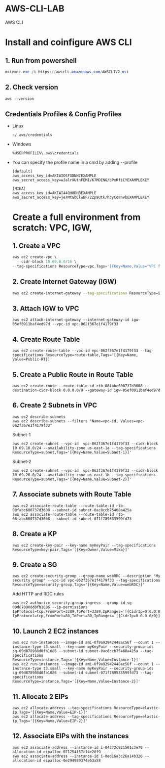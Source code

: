 # AWS-CLI-LAB
AWS CLI

# Install and coinfigure AWS CLI

## 1. Run from powershell
```powershell
msiexec.exe /i https://awscli.amazonaws.com/AWSCLIV2.msi
```

## 2. Check version
```powershell
aws --version
```

## Credentials Profiles & Config Profiles

* Linux
  ```
  ~/.aws/credentials
  ```
  
* Windows
  ```
  %USERPROFILE%\.aws\credentials
  ```
  
* You can specify the profile name in a cmd by adding --profile <profileName>
  ```
  [default]
  aws_access_key_id=AKIAIOSFODNN7EXAMPLE
  aws_secret_access_key=wJalrXUtnFEMI/K7MDENG/bPxRfiCYEXAMPLEKEY

  [MIKA]
  aws_access_key_id=AKIAI44QH8DHBEXAMPLE
  aws_secret_access_key=je7MtGbClwBF/2Zp9Utk/h3yCo8nvbEXAMPLEKEY
  ```
  
  
  
  
  # Create a full environment from scratch: VPC, IGW, 
  
  ## 1. Create a VPC
  ```powershell
  aws ec2 create-vpc \
	--cidr-block 10.69.0.0/16 \
  --tag-specifications ResourceType=vpc,Tags='[{Key=Name,Value="VPC from CLI"},{Key=Owner,Value="MIKA"}]'
  ```
  
  
  ## 2. Create Internet Gateway (IGW)
  ```bash
  aws ec2 create-internet-gateway --tag-specifications ResourceType=internet-gateway,Tags='[{Key=Name, Value=myIGW}]'
  ```
  
  ## 3. Attach IGW to VPC
  ```awscli
  aws ec2 attach-internet-gateway --internet-gateway-id igw-05ef0911baf4ed97d --vpc-id vpc-062f367e1f4179f33
  ```	

  ## 4. Create Route Table
  ```
  aws ec2 create-route-table --vpc-id vpc-062f367e1f4179f33 --tag-specifications ResourceType=route-table,Tags='[{Key=Name, Value=Public-RT}]'
  ```

  ## 5. Create a Public Route in Route Table 
  ```
  aws ec2 create-route --route-table-id rtb-08fabc600737d3608 --destination-cidr-block 0.0.0.0/0 --gateway-id igw-05ef0911baf4ed97d
  ```	

  ## 6. Create 2 Subnets in VPC
  ```
  aws ec2 describe-subnets
  aws ec2 describe-subnets --filters "Name=vpc-id, Values=vpc-062f367e1f4179f33"
  ```

  Subnet-1
  ```
  aws ec2 create-subnet --vpc-id  vpc-062f367e1f4179f33 --cidr-block 10.69.10.0/24 --availability-zone us-east-1a --tag-specifications     ResourceType=subnet,Tags='[{Key=Name,Value=Subnet-1}]'
  ```

  Subnet-2
  ```
  aws ec2 create-subnet --vpc-id  vpc-062f367e1f4179f33 --cidr-block 10.69.20.0/24 --availability-zone us-east-1b --tag-specifications ResourceType=subnet,Tags='[{Key=Name,Value=Subnet-2}]'
  ```

  ## 7. Associate subnets with Route Table
  ```
  aws ec2 associate-route-table --route-table-id rtb-08fabc600737d3608 --subnet-id subnet-0ac8ccb75468a425a
  aws ec2 associate-route-table --route-table-id rtb-08fabc600737d3608 --subnet-id subnet-071f789533599fd73
  ```

  ## 8. Create a KP
  ```
  aws ec2 create-key-pair --key-name myKeyPair --tag-specifications ResourceType=key-pair,Tags='[{Key=Owner,Value=Mika}]'
  ```

  ## 9. Create a SG
  ```
  aws ec2 create-security-group --group-name webRDC --description "My security group" --vpc-id vpc-062f367e1f4179f33 --tag-specifications ResourceType=security-group,Tags='[{Key=Name,Value=webRDC}]'
  ```

  Add HTTP and RDC rules
  ```
  aws ec2 authorize-security-group-ingress --group-id sg-09d878908d0fb1086 --ip-permissions IpProtocol=tcp,FromPort=3389,ToPort=3389,IpRanges='[{CidrIp=0.0.0.0/0}]' IpProtocol=tcp,FromPort=80,ToPort=80,IpRanges='[{CidrIp=0.0.0.0/0}]'
  ```

  ## 10. Launch 2 EC2 instances
  ```
  aws ec2 run-instances --image-id ami-0f9a92942448ac56f --count 1 --instance-type t3.small --key-name myKeyPair --security-group-ids sg-09d878908d0fb1086 --subnet-id subnet-0ac8ccb75468a425a --tag-specifications ResourceType=instance,Tags='[{Key=Name,Value=Instance-1}]'
  aws ec2 run-instances --image-id ami-0f9a92942448ac56f --count 1 --instance-type t3.small --key-name myKeyPair --security-group-ids sg-09d878908d0fb1086 --subnet-id subnet-071f789533599fd73 --tag-specifications ResourceType=instance,Tags='[{Key=Name,Value=Instance-2}]'
  ```

  ## 11. Allocate 2 EIPs
  ```
  aws ec2 allocate-address --tag-specifications ResourceType=elastic-ip,Tags='[{Key=Name,Value=EIP-1}]'
  aws ec2 allocate-address --tag-specifications ResourceType=elastic-ip,Tags='[{Key=Name,Value=EIP-2}]'
  ```

  ## 12. Associate EIPs with the instances
  ```
  aws ec2 associate-address --instance-id i-04372c921501c3e70 --allocation-id eipalloc-071254f57c14e20f9
  aws ec2 associate-address --instance-id i-0ed16a3c26a14b326 --allocation-id eipalloc-0e294989374e53a58

  
